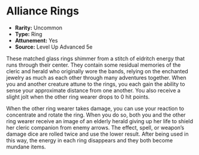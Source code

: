 # Alliance Rings

- **Rarity:** Uncommon
- **Type:** Ring
- **Attunement:** Yes
- **Source:** Level Up Advanced 5e

These matched glass rings shimmer from a stitch of eldritch energy that runs through their center. They contain some residual memories of the cleric and herald who originally wore the bands, relying on the enchanted jewelry as much as each other through many adventures together. When you and another creature attune to the rings, you each gain the ability to sense your approximate distance from one another. You also receive a slight jolt when the other ring wearer drops to 0 hit points.

When the other ring wearer takes damage, you can use your reaction to concentrate and rotate the ring. When you do so, both you and the other ring wearer receive an image of an elderly herald giving up her life to shield her cleric companion from enemy arrows. The effect, spell, or weapon’s damage dice are rolled twice and use the lower result. After being used in this way, the energy in each ring disappears and they both become mundane items.

